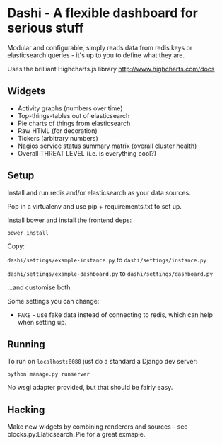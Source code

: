 # Dashi - A flexible dashboard for serious stuff

Modular and configurable, simply reads data from redis keys or elasticsearch
queries - it's up to you to define what they are.

Uses the brilliant Highcharts.js library http://www.highcharts.com/docs

## Widgets

 - Activity graphs (numbers over time)
 - Top-things-tables out of elasticsearch 
 - Pie charts of things from elasticsearch
 - Raw HTML (for decoration)
 - Tickers (arbitrary numbers)
 - Nagios service status summary matrix (overall cluster health)
 - Overall THREAT LEVEL (i.e. is everything cool?)

## Setup

Install and run redis and/or elasticsearch as your data sources.

Pop in a virtualenv and use pip + requirements.txt to set up.

Install bower and install the frontend deps:

`bower install`

Copy:

`dashi/settings/example-instance.py` to `dashi/settings/instance.py`

`dashi/settings/example-dashboard.py` to `dashi/settings/dashboard.py`

...and customise both.

Some settings you can change:

  - `FAKE` - use fake data instead of connecting to redis, which can help when setting up.

## Running

To run on `localhost:8080` just do a standard a Django dev server:

```
python manage.py runserver
```

No wsgi adapter provided, but that should be fairly easy.

## Hacking

Make new widgets by combining renderers and sources - see
blocks.py:Elaticsearch_Pie for a great exmaple.
